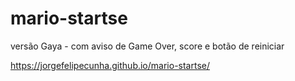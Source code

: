 # mario-startse

versão Gaya - com aviso de Game Over, score e botão de reiniciar

 https://jorgefelipecunha.github.io/mario-startse/
